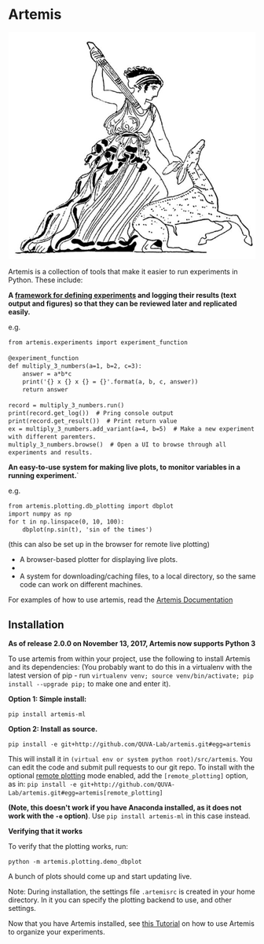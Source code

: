 # Artemis

 ![The deer represents dull, repetitive coding tasks, and Artemis represents Artemis.  As you can see, once Artemis comes along, the future is not bright for dull, repetitive coding tasks.](https://raw.githubusercontent.com/petered/data/master/images/artemis.jpeg)

Artemis is a collection of tools that make it easier to run experiments in Python.  These include:

**A [framework for defining experiments](http://artemis-ml.readthedocs.io/en/latest/experiments.html) and logging their results (text output and figures) so that they can be reviewed later and replicated easily.**

e.g.
```
from artemis.experiments import experiment_function

@experiment_function
def multiply_3_numbers(a=1, b=2, c=3):
    answer = a*b*c
    print('{} x {} x {} = {}'.format(a, b, c, answer))
    return answer
    
record = multiply_3_numbers.run()
print(record.get_log())  # Pring console output       
print(record.get_result())  # Print return value
ex = multiply_3_numbers.add_variant(a=4, b=5)  # Make a new experiment with different paremters.
multiply_3_numbers.browse()  # Open a UI to browse through all experiments and results.
```

**An easy-to-use system for making live plots, to monitor variables in a running experiment.**`

e.g.
```
from artemis.plotting.db_plotting import dbplot
import numpy as np
for t in np.linspace(0, 10, 100):
    dbplot(np.sin(t), 'sin of the times')
```
(this can also be set up in the browser for remote live plotting)

- A browser-based plotter for displaying live plots.
- 
- A system for downloading/caching files, to a local directory, so the same code can work on different machines.

For examples of how to use artemis, read the [Artemis Documentation](http://artemis-ml.readthedocs.io)

## Installation

**As of release 2.0.0 on November 13, 2017, Artemis now supports Python 3**

To use artemis from within your project, use the following to install Artemis and its dependencies: (You probably want to do this in a virtualenv with the latest version of pip - run `virtualenv venv; source venv/bin/activate; pip install --upgrade pip;` to make one and enter it).


**Option 1: Simple install:**

```
pip install artemis-ml
```

**Option 2: Install as source.**

```
pip install -e git+http://github.com/QUVA-Lab/artemis.git#egg=artemis 
```
This will install it in `(virtual env or system python root)/src/artemis`.  You can edit the code and submit pull requests to our git repo.  To install with the optional [remote plotting](https://github.com/QUVA-Lab/artemis/blob/master/artemis/remote/README.md) mode enabled, add the `[remote_plotting]` option, as in: `pip install -e git+http://github.com/QUVA-Lab/artemis.git#egg=artemis[remote_plotting]`

**(Note, this doesn't work if you have Anaconda installed, as it does not work with the `-e` option)**.  Use `pip install artemis-ml` in this case instead.



**Verifying that it works**

To verify that the plotting works, run:
```
python -m artemis.plotting.demo_dbplot
```
A bunch of plots should come up and start updating live. 


<!--- To verify that the installation worked, go:
```
cd venv/src/artemis
py.test
```
All tests should pass.
(pytest for some reason cant find modules when you do this alone)--->
Note: During installation, the settings file `.artemisrc` is created in your home directory. In it you can specify the plotting backend to use, and other settings.

Now that you have Artemis installed, see [this Tutorial](http://artemis-ml.readthedocs.io/en/latest/experiments.html) on how to use Artemis to organize your experiments.
